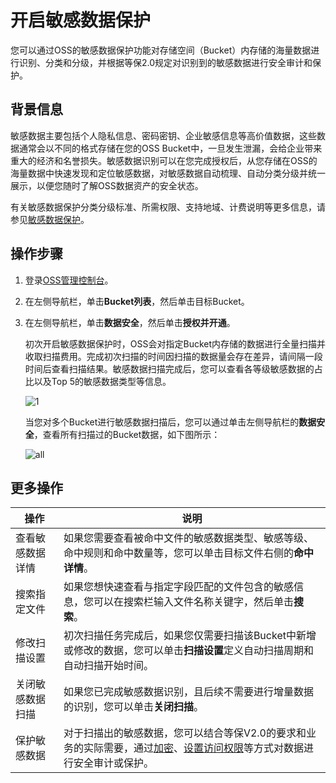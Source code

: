 # 开启敏感数据保护

您可以通过OSS的敏感数据保护功能对存储空间（Bucket）内存储的海量数据进行识别、分类和分级，并根据等保2.0规定对识别到的敏感数据进行安全审计和保护。

## 背景信息

敏感数据主要包括个人隐私信息、密码密钥、企业敏感信息等高价值数据，这些数据通常会以不同的格式存储在您的OSS Bucket中，一旦发生泄漏，会给企业带来重大的经济和名誉损失。敏感数据识别可以在您完成授权后，从您存储在OSS的海量数据中快速发现和定位敏感数据，对敏感数据自动梳理、自动分类分级并统一展示，以便您随时了解OSS数据资产的安全状态。

有关敏感数据保护分类分级标准、所需权限、支持地域、计费说明等更多信息，请参见[敏感数据保护](/cn.zh-CN/开发指南/数据安全/敏感数据保护.md)。

## 操作步骤

1.  登录[OSS管理控制台](https://oss.console.aliyun.com/)。

2.  在左侧导航栏，单击**Bucket列表**，然后单击目标Bucket。

3.  在左侧导航栏，单击**数据安全**，然后单击**授权并开通**。

    初次开启敏感数据保护时，OSS会对指定Bucket内存储的数据进行全量扫描并收取扫描费用。完成初次扫描的时间因扫描的数据量会存在差异，请间隔一段时间后查看扫描结果。敏感数据扫描完成后，您可以查看各等级敏感数据的占比以及Top 5的敏感数据类型等信息。

    ![1](https://static-aliyun-doc.oss-accelerate.aliyuncs.com/assets/img/zh-CN/8989756161/p254562.jpg)

    当您对多个Bucket进行敏感数据扫描后，您可以通过单击左侧导航栏的**数据安全**，查看所有扫描过的Bucket数据，如下图所示：

    ![all](https://static-aliyun-doc.oss-accelerate.aliyuncs.com/assets/img/zh-CN/8989756161/p254553.jpg)


## 更多操作

|操作|说明|
|--|--|
|查看敏感数据详情|如果您需要查看被命中文件的敏感数据类型、敏感等级、命中规则和命中数量等，您可以单击目标文件右侧的**命中详情**。|
|搜索指定文件|如果您想快速查看与指定字段匹配的文件包含的敏感信息，您可以在搜索栏输入文件名称关键字，然后单击**搜索**。|
|修改扫描设置|初次扫描任务完成后，如果您仅需要扫描该Bucket中新增或修改的数据，您可以单击**扫描设置**定义自动扫描周期和自动扫描开始时间。|
|关闭敏感数据扫描|如果您已完成敏感数据识别，且后续不需要进行增量数据的识别，您可以单击**关闭扫描**。|
|保护敏感数据|对于扫描出的敏感数据，您可以结合等保V2.0的要求和业务的实际需要，通过[加密](/cn.zh-CN/控制台用户指南/存储空间管理/基础设置/设置服务器端加密.md)、[设置访问权限](/cn.zh-CN/开发指南/数据安全/访问控制/访问控制概述.md)等方式对数据进行安全审计或保护。|

